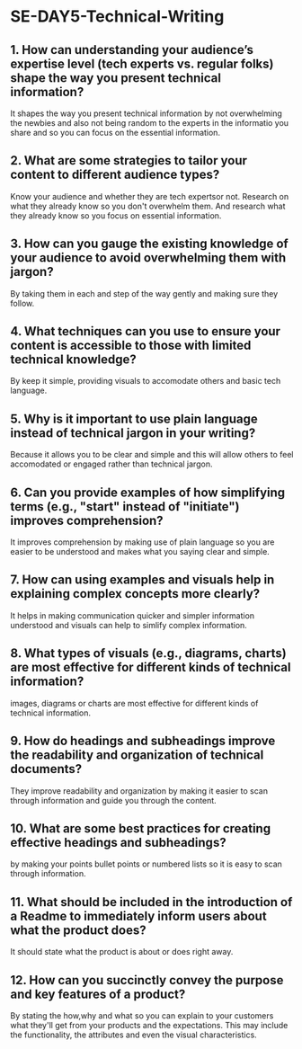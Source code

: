 # SE-DAY5-Technical-Writing
## 1. How can understanding your audience’s expertise level (tech experts vs. regular folks) shape the way you present technical information?
It shapes the way you present technical information by not overwhelming the newbies and also not being random to the experts in the informatio you share and so you can focus on the essential information.
## 2. What are some strategies to tailor your content to different audience types?
Know your audience and whether they are tech expertsor not. Research on what they already know so you don't overwhelm them. And research what they already know so you focus on essential information.
## 3. How can you gauge the existing knowledge of your audience to avoid overwhelming them with jargon?
By taking them in each and step of the way gently and making sure they follow.
## 4. What techniques can you use to ensure your content is accessible to those with limited technical knowledge?
By keep it simple, providing visuals to accomodate others and basic tech language.
## 5. Why is it important to use plain language instead of technical jargon in your writing?
Because it allows you to be clear and simple and this will allow others to feel accomodated or engaged rather than technical jargon.
## 6. Can you provide examples of how simplifying terms (e.g., "start" instead of "initiate") improves comprehension?
It improves comprehension by making use of plain language so you are easier to be understood and makes what you saying clear and simple.
## 7. How can using examples and visuals help in explaining complex concepts more clearly?
It helps in making communication quicker and simpler information understood and visuals can help to simlify complex information.
## 8. What types of visuals (e.g., diagrams, charts) are most effective for different kinds of technical information?
images, diagrams or charts are most effective for different kinds of technical information.
## 9. How do headings and subheadings improve the readability and organization of technical documents?
They improve readability and organization by making it easier to scan through information and guide you through the content.
## 10. What are some best practices for creating effective headings and subheadings?
by making your points bullet points or numbered lists so it is easy to scan through information.
## 11. What should be included in the introduction of a Readme to immediately inform users about what the product does?
It should state what the product is about or does right away.
## 12. How can you succinctly convey the purpose and key features of a product?
By stating the how,why and what so you can explain to your customers what they'll get from your products and the expectations. This may include the functionality, the attributes and even the visual characteristics.
